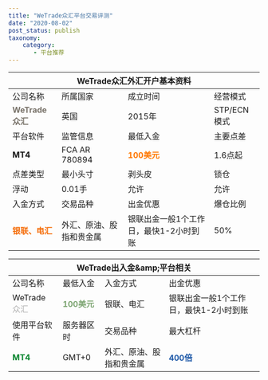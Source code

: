 ```yaml
---
title: "WeTrade众汇平台交易评测"
date: "2020-08-02"
post_status: publish
taxonomy:
    category: 
       - 平台推荐
---
```


<table class="tg" width="100%">
<thead>
<tr>
<th colspan="4"><b>WeTrade</b>众汇外汇开户基本资料</th>
</tr>
</thead>
<tbody>
<tr class="dark">
<td>公司名称</td>
<td>所属国家</td>
<td>成立时间</td>
<td>经营模式</td>
</tr>
<tr class="light">
<td><b><span style="color: #787269;">WeTrade众汇</span></b></td>
<td>英国</td>
<td>2015年</td>
<td>STP/ECN模式</td>
</tr>
<tr class="dark">
<td>平台软件</td>
<td>监管信息</td>
<td>最低入金</td>
<td>主要点差</td>
</tr>
<tr class="light">
<td><b>MT4</b></td>
<td>FCA AR 780894</td>
<td><b><span style="color: #ff7800;">100美元</span></b></td>
<td>1.6点起</td>
</tr>
<tr class="dark">
<td>点差类型</td>
<td>最小头寸</td>
<td>剥头皮</td>
<td>锁仓</td>
</tr>
<tr class="light">
<td>浮动</td>
<td>0.01手</td>
<td>允许</td>
<td>允许</td>
</tr>
<tr class="dark">
<td>入金方式</td>
<td>交易品种</td>
<td>出金优惠</td>
<td>爆仓比例</td>
</tr>
<tr class="light">
<td><b><span style="color: #f56d09;">银联、电汇</span></b></td>
<td>外汇、原油、股指和贵金属</td>
<td>银联出金一般1个工作日，最快1-2小时到账</td>
<td>50%</td>
</tr>
</tbody>
</table>

<table class="tg" width="100%">
<thead>
<tr>
<th colspan="4">WeTrade出入金&amp;amp;平台相关</th>
</tr>
</thead>
<tbody>
<tr class="dark">
<td>公司名称</td>
<td>最低入金</td>
<td>入金方式</td>
<td>出金优惠</td>
</tr>
<tr class="light">
<td>WeTrade
<span style="color: #afafaf;">众汇</span></td>
<td><b><span style="color: #7da572;">100美元</span></b></td>
<td>银联、电汇</td>
<td>银联出金一般1个工作日，最快1-2小时到账</td>
</tr>
<tr class="dark">
<td>使用平台软件</td>
<td>服务器区时</td>
<td>交易品种</td>
<td>最大杠杆</td>
</tr>
<tr class="light">
<td><b><span style="color: #0b8630;">MT4</span></b></td>
<td>GMT+0</td>
<td>外汇、原油、股指和贵金属</td>
<td><b><span style="color: #215ba9;">400倍</span></b></td>
</tr>
</tbody>
</table>